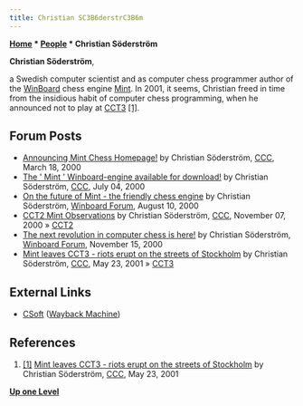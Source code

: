 ```yaml
---
title: Christian SC3B6derstrC3B6m
---
```

**[Home](Home "Home") * [People](People "People") * Christian Söderström**

**Christian Söderström**,

a Swedish computer scientist and as computer chess programmer author of the [WinBoard](WinBoard "WinBoard") chess engine [Mint](Mint "Mint").
In 2001, it seems, Christian freed in time from the insidious habit of computer chess programming, when he announced not to play at [CCT3](CCT3 "CCT3") <a id="cite-note-1" href="#cite-ref-1">[1]</a>.

## Forum Posts

- [Announcing Mint Chess Homepage!](https://www.stmintz.com/ccc/index.php?id=102399) by Christian Söderström, [CCC](CCC "CCC"), March 18, 2000
- [The ' Mint ' Winboard-engine available for download!](https://www.stmintz.com/ccc/index.php?id=117693) by Christian Söderström, [CCC](CCC "CCC"), July 04, 2000
- [On the future of Mint - the friendly chess engine](http://www.open-aurec.com/wbforum/viewtopic.php?t=32203&p=121809) by Christian Söderström, [Winboard Forum](Computer_Chess_Forums "Computer Chess Forums"), August 10, 2000
- [CCT2 Mint Observations](https://www.stmintz.com/ccc/index.php?id=137129) by Christian Söderström, [CCC](CCC "CCC"), November 07, 2000 » [CCT2](CCT2 "CCT2")
- [The next revolution in computer chess is here!](http://www.open-aurec.com/wbforum/viewtopic.php?f=18&t=32658) by Christian Söderström, [Winboard Forum](Computer_Chess_Forums "Computer Chess Forums"), November 15, 2000
- [Mint leaves CCT3 - riots erupt on the streets of Stockholm](https://www.stmintz.com/ccc/index.php?id=171228) by Christian Söderström, [CCC](CCC "CCC"), May 23, 2001 » [CCT3](CCT3 "CCT3")

## External Links

- [CSoft](http://web.archive.org/web/20140825060533/http://home1.swipnet.se/~w-19023/) ([Wayback Machine](https://en.wikipedia.org/wiki/Wayback_Machine))

## References

1. <a id="cite-ref-1" href="#cite-note-1">[1]</a> [Mint leaves CCT3 - riots erupt on the streets of Stockholm](https://www.stmintz.com/ccc/index.php?id=171228) by Christian Söderström, [CCC](CCC "CCC"), May 23, 2001

**[Up one Level](People "People")**


